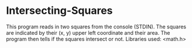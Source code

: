 # Intersecting-Squares

This program reads in two squares from the console (STDIN). The squares are indicated by their
(x, y) upper left coordinate and their area. The program then tells if the squares intersect or not.
Libraries used: <math.h> 
